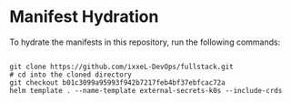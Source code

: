 
# Manifest Hydration

To hydrate the manifests in this repository, run the following commands:

```shell

git clone https://github.com/ixxeL-DevOps/fullstack.git
# cd into the cloned directory
git checkout b01c3099a95993f942b7217feb4bf37ebfcac72a
helm template . --name-template external-secrets-k0s --include-crds
```